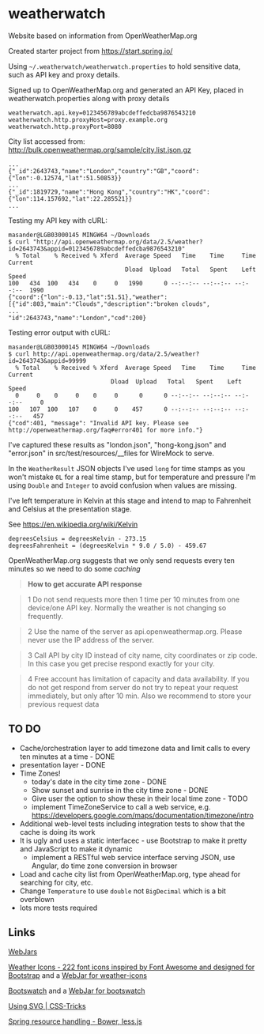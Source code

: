# weatherwatch
Website based on information from OpenWeatherMap.org 

Created starter project from https://start.spring.io/

Using `~/.weatherwatch/weatherwatch.properties` to hold sensitive data, such as API key and proxy details.

Signed up to OpenWeatherMap.org and generated an API Key, placed in weatherwatch.properties along with proxy details

    weatherwatch.api.key=0123456789abcdeffedcba9876543210
    weatherwatch.http.proxyHost=proxy.example.org
    weatherwatch.http.proxyPort=8080

City list accessed from: http://bulk.openweathermap.org/sample/city.list.json.gz

    ...
    {"_id":2643743,"name":"London","country":"GB","coord":{"lon":-0.12574,"lat":51.50853}}
    ...
    {"_id":1819729,"name":"Hong Kong","country":"HK","coord":{"lon":114.157692,"lat":22.285521}}
    ...

Testing my API key with cURL:

    masander@LGB03000145 MINGW64 ~/Downloads
    $ curl "http://api.openweathermap.org/data/2.5/weather?id=2643743&appid=0123456789abcdeffedcba9876543210"
      % Total    % Received % Xferd  Average Speed   Time    Time     Time  Current
                                     Dload  Upload   Total   Spent    Left  Speed
    100   434  100   434    0     0   1990      0 --:--:-- --:--:-- --:--:--  1990
    {"coord":{"lon":-0.13,"lat":51.51},"weather":[{"id":803,"main":"Clouds","description":"broken clouds",
    ...
    "id":2643743,"name":"London","cod":200}

Testing error output with cURL:

    masander@LGB03000145 MINGW64 ~/Downloads
    $ curl http://api.openweathermap.org/data/2.5/weather?id=2643743&appid=99999
      % Total    % Received % Xferd  Average Speed   Time    Time     Time  Current
                                 Dload  Upload   Total   Spent    Left  Speed
      0     0    0     0    0     0      0      0 --:--:-- --:--:-- --:--:--     0
    100   107  100   107    0     0    457      0 --:--:-- --:--:-- --:--:--   457
    {"cod":401, "message": "Invalid API key. Please see http://openweathermap.org/faq#error401 for more info."}


I've captured these results as "london.json", "hong-kong.json" and "error.json" in src/test/resources/__files for WireMock to serve.


In the `WeatherResult` JSON objects I've used `long` for time stamps as you won't mistake `0L` for a real time stamp, but for temperature and pressure I'm using `Double` and `Integer` to avoid confusion when values are missing. 

I've left temperature in Kelvin at this stage and intend to map to Fahrenheit and Celsius at the presentation stage. 

See https://en.wikipedia.org/wiki/Kelvin

    degreesCelsius = degreesKelvin - 273.15
    degreesFahrenheit = (degreesKelvin * 9.0 / 5.0) - 459.67


OpenWeatherMap.org suggests that we only send requests every ten minutes so we need to do some *caching* 

> **How to get accurate API response**

> 1 Do not send requests more then 1 time per 10 minutes from one device/one API key. Normally the weather is not changing so frequently.

> 2 Use the name of the server as api.openweathermap.org. Please never use the IP address of the server.

> 3 Call API by city ID instead of city name, city coordinates or zip code. In this case you get precise respond exactly for your city.

> 4 Free account has limitation of capacity and data availability. If you do not get respond from server do not try to repeat your request immediately, 
> but only after 10 min. Also we recommend to store your previous request data


## TO DO
- Cache/orchestration layer to add timezone data and limit calls to every ten minutes at a time - DONE
- presentation layer - DONE
- Time Zones!
  - today's date in the city time zone - DONE
  - Show sunset and sunrise in the city time zone - DONE
  - Give user the option to show these in their local time zone - TODO
  - implement TimeZoneService to call a web service, e.g. https://developers.google.com/maps/documentation/timezone/intro
- Additional web-level tests including integration tests to show that the cache is doing its work
- It is ugly and uses a static interfacec - use Bootstrap to make it pretty and JavaScript to make it dynamic
  - implement a RESTful web service interface serving JSON, use Angular, do time zone conversion in browser
- Load and cache city list from OpenWeatherMap.org, type ahead for searching for city, etc.
- Change `Temperature` to use `double` not `BigDecimal` which is a bit overblown
- lots more tests required

## Links
[WebJars](http://www.webjars.org/)

[Weather Icons - 222 font icons inspired by Font Awesome and designed for Bootstrap](https://erikflowers.github.io/weather-icons/)
and a [WebJar for weather-icons](https://github.com/webjars/weather-icons)

[Bootswatch](http://bootswatch.com/) and a [WebJar for bootswatch](https://github.com/webjars/bootswatch)

[Using SVG | CSS-Tricks](https://css-tricks.com/using-svg/)

[Spring resource handling - Bower, less.js](https://github.com/bclozel/spring-resource-handling/blob/master/README.md)
